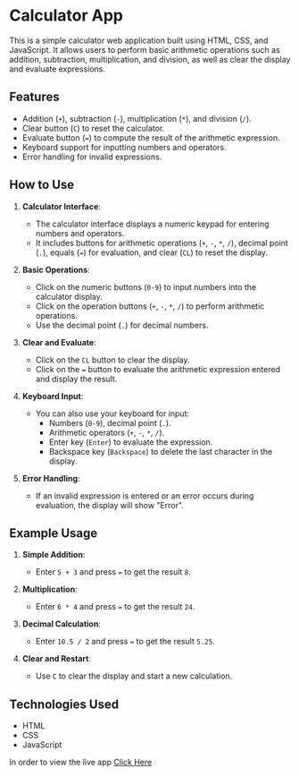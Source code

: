# Calculator App

This is a simple calculator web application built using HTML, CSS, and JavaScript. It allows users to perform basic arithmetic operations such as addition, subtraction, multiplication, and division, as well as clear the display and evaluate expressions.

## Features

- Addition (`+`), subtraction (`-`), multiplication (`*`), and division (`/`).
- Clear button (`C`) to reset the calculator.
- Evaluate button (`=`) to compute the result of the arithmetic expression.
- Keyboard support for inputting numbers and operators.
- Error handling for invalid expressions.

## How to Use

1. **Calculator Interface**:
   - The calculator interface displays a numeric keypad for entering numbers and operators.
   - It includes buttons for arithmetic operations (`+`, `-`, `*`, `/`), decimal point (`.`), equals (`=`) for evaluation, and clear (`CL`) to reset the display.

2. **Basic Operations**:
   - Click on the numeric buttons (`0-9`) to input numbers into the calculator display.
   - Click on the operation buttons (`+`, `-`, `*`, `/`) to perform arithmetic operations.
   - Use the decimal point (`.`) for decimal numbers.

3. **Clear and Evaluate**:
   - Click on the `CL` button to clear the display.
   - Click on the `=` button to evaluate the arithmetic expression entered and display the result.

4. **Keyboard Input**:
   - You can also use your keyboard for input:
     - Numbers (`0-9`), decimal point (`.`).
     - Arithmetic operators (`+`, `-`, `*`, `/`).
     - Enter key (`Enter`) to evaluate the expression.
     - Backspace key (`Backspace`) to delete the last character in the display.

5. **Error Handling**:
   - If an invalid expression is entered or an error occurs during evaluation, the display will show "Error".

## Example Usage

1. **Simple Addition**:
   - Enter `5 + 3` and press `=` to get the result `8`.

2. **Multiplication**:
   - Enter `6 * 4` and press `=` to get the result `24`.

3. **Decimal Calculation**:
   - Enter `10.5 / 2` and press `=` to get the result `5.25`.

4. **Clear and Restart**:
   - Use `C` to clear the display and start a new calculation.

## Technologies Used

- HTML
- CSS
- JavaScript

In order to view the live app [Click Here](https://jibran-calculator-app.netlify.app/)
